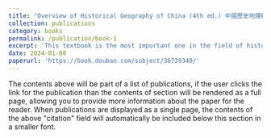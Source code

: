 ```yaml
---
title: "Overview of Historical Geography of China (4th ed.) 中國歷史地理概述"
collection: publications
category: books
permalink: /publication/book-1
excerpt: 'This textbook is the most important one in the field of historical geography. Haonan is a key reviser and editor of this edition. The book covers topics such as the changes in climate, vegetation, river systems, coastlines, deserts, territorial boundaries, historical administrative divisions, population growth, distribution, and migration, regional development and geographical differences in ancient agriculture, the distribution and rise and fall of industries and mining over the dynasties, the historical changes in urban distribution and transportation routes, the regional differences in historical landscapes and their transformations, among others.'
date: 2024-01-00
paperurl: 'https://book.douban.com/subject/36739340/'
---
```


The contents above will be part of a list of publications, if the user clicks the link for the publication than the contents of section will be rendered as a full page, allowing you to provide more information about the paper for the reader. When publications are displayed as a single page, the contents of the above "citation" field will automatically be included below this section in a smaller font.
